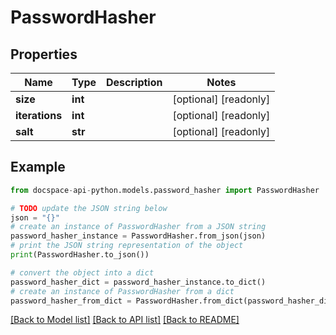 # PasswordHasher

## Properties

Name | Type | Description | Notes
------------ | ------------- | ------------- | -------------
**size** | **int** |  | [optional] [readonly] 
**iterations** | **int** |  | [optional] [readonly] 
**salt** | **str** |  | [optional] [readonly] 

## Example

```python
from docspace-api-python.models.password_hasher import PasswordHasher

# TODO update the JSON string below
json = "{}"
# create an instance of PasswordHasher from a JSON string
password_hasher_instance = PasswordHasher.from_json(json)
# print the JSON string representation of the object
print(PasswordHasher.to_json())

# convert the object into a dict
password_hasher_dict = password_hasher_instance.to_dict()
# create an instance of PasswordHasher from a dict
password_hasher_from_dict = PasswordHasher.from_dict(password_hasher_dict)
```
[[Back to Model list]](../README.md#documentation-for-models) [[Back to API list]](../README.md#documentation-for-api-endpoints) [[Back to README]](../README.md)


